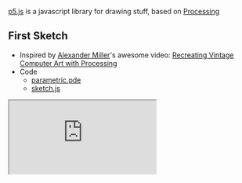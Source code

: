 [p5.js](https://p5js.org) is a javascript library for drawing stuff, based on [Processing](https://processing.org)

## First Sketch
- Inspired by [Alexander Miller](https://www.youtube.com/channel/UCWVoEDrorKeqKu3nzp1dlBw)'s awesome video: [Recreating Vintage Computer Art with Processing](https://www.youtube.com/watch?v=LaarVR1AOvs)
- Code
  - [parametric.pde](parametric/parametric.pde)
  - [sketch.js](parametric/sketch.js)


<div class="container">
  <iframe class="responsive-iframe" src="https://wazawoo.github.io/sketches/parametric/index.html">
  </iframe>
</div>
